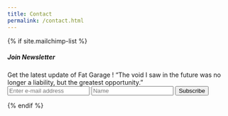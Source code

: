 ```yaml
---
title: Contact
permalink: /contact.html
---
```



<!-- Mailchimp Subscribe Form -->
 {% if site.mailchimp-list %}
<div class="border p-5 bg-lightblue">
				<div class="row justify-content-between">
					<div class="col-md-6 mb-2 mb-md-0">
						<h5 class="font-weight-bold">Join Newsletter</h5>
						 Get the latest update of Fat Garage !
                         “The void I saw in the future was no longer a liability, but the greatest opportunity.”
					</div>
					<div class="col-md-6">
						<div class="row">
              <form action="{{site.mailchimp-list}}" method="post" name="mc-embedded-subscribe-form" class="wj-contact-form validate w-100" target="_blank" novalidate>
                <input type="email" placeholder="Enter e-mail address" name="EMAIL" class="required email form-control w-100" id="mce-EMAIL" autocomplete="on" required>
                <input type="text"  placeholder="Name"                 name="FNAME" class="required form-control w-100"       id="mce-FNAME" autocomplete="on" required>
                <button type="submit" value="Subscribe" name="subscribe" class="heart btn btn-success btn-block w-100 mt-2">Subscribe</button>
              </form>
						</div>
					</div>
				</div>
			</div>
            {% endif %}


